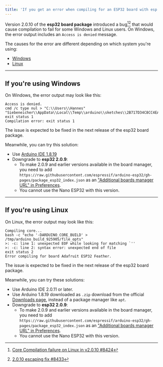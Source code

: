 ```yaml
---
title: 'If you get an error when compiling for an ESP32 board with esp board package 2.0.10 on Windows or Linux'
---
```


Version 2.0.10 of the **esp32 board package** introduced a bug[^github-issue][^github-pr] that would cause compilation to fail for some Windows and Linux users. On Windows, the error output includes an `Access is denied` message.

[^github-issue]: [Core Compilation failure on Linux in v2.0.10 #8424](https://github.com/espressif/arduino-esp32/issues/8424)
[^github-pr]: [2.0.10 escaping fix #8433](https://github.com/espressif/arduino-esp32/pull/8433)

The causes for the error are different depending on which system you're using:

* [Windows](#windows)
* [Linux](#linux)

---

<a id="windows"></a>

## If you're using Windows

On Windows, the error output may look like this:

```
Access is denied.
cmd /c type nul > "C:\\Users\\Hannes" "Siebeneicher\\AppData\\Local\\Temp\\arduino\\sketches\\2B717D34C8CC4EA7678C7773DD033E96/file_opts"
exit status 1
Compilation error: exit status 1
```

The issue is expected to be fixed in the next release of the esp32 board package.

Meanwhile, you can try this solution:

* Use <a class="link-download" href="https://downloads.arduino.cc/arduino-1.8.19-windows.exe">Arduino IDE 1.8.19</a>
* Downgrade to **esp32 2.0.9**:
  * To make 2.0.9 and earlier versions available in the board manager, you need to add `https://raw.githubusercontent.com/espressif/arduino-esp32/gh-pages/package_esp32_index.json` as an ["Additional boards manager URL" in Preferences](https://support.arduino.cc/hc/en-us/articles/360016466340-Add-third-party-platforms-to-the-Boards-Manager-in-Arduino-IDE).
  * You cannot use the Nano ESP32 with this version.

---

<a id="linux"></a>

## If you're using Linux

On Linux, the error output may look like this:

```
Compiling core...
bash -c "echo '-DARDUINO_CORE_BUILD' > /tmp/arduino_build_925905/file_opts"
>: -c: line 1: unexpected EOF while looking for matching `''
>: -c: line 2: syntax error: unexpected end of file
exit status 2
Error compiling for board Adafruit ESP32 Feather.
```

The issue is expected to be fixed in the next release of the esp32 board package.

Meanwhile, you can try these solutions:

* Use Arduino IDE 2.0.11 or later.
* Use Arduino 1.8.19 downloaded as `.zip` download from the official <a class="link-up-right" href="https://www.arduino.cc/en/software#legacy-ide-18x">Downloads page</a>, instead of a package manager like `apt`.
* Downgrade to **esp32 2.0.9**:
  * To make 2.0.9 and earlier versions available in the board manager, you need to add `https://raw.githubusercontent.com/espressif/arduino-esp32/gh-pages/package_esp32_index.json` as an ["Additional boards manager URL" in Preferences](https://support.arduino.cc/hc/en-us/articles/360016466340-Add-third-party-platforms-to-the-Boards-Manager-in-Arduino-IDE).
  * You cannot use the Nano ESP32 with this version.
